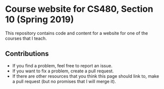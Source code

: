 # Course website for CS480, Section 10 (Spring 2019)


This repository contains code and content for a website for one of the courses
that I teach.  


## Contributions
- If you find a problem, feel free to report an issue.
- If you want to fix a problem, create a pull request.
- If there are other resources that you think this page should link to,
  make a pull request (but no promises that I will merge it).
